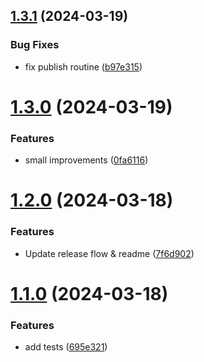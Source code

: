## [1.3.1](https://github.com/benjamindigiorgio/link-sweeper/compare/v1.3.0...v1.3.1) (2024-03-19)


### Bug Fixes

* fix publish routine ([b97e315](https://github.com/benjamindigiorgio/link-sweeper/commit/b97e3154724f45b8ff338b12c804fabc69f7b64a))



# [1.3.0](https://github.com/benjamindigiorgio/link-sweeper/compare/v1.2.0...v1.3.0) (2024-03-19)


### Features

* small improvements ([0fa6116](https://github.com/benjamindigiorgio/link-sweeper/commit/0fa6116f3e12ee4ddadf4767f3301f3da81115af))



# [1.2.0](https://github.com/benjamindigiorgio/link-sweeper/compare/v1.1.0...v1.2.0) (2024-03-18)


### Features

* Update release flow & readme ([7f6d902](https://github.com/benjamindigiorgio/link-sweeper/commit/7f6d9024a509a7061ca7a1e7ac79aff795aaa01a))



# [1.1.0](https://github.com/benjamindigiorgio/link-sweeper/compare/695e321ad665b9923fb1d9195a9cdebb0d900b9b...v1.1.0) (2024-03-18)


### Features

* add tests ([695e321](https://github.com/benjamindigiorgio/link-sweeper/commit/695e321ad665b9923fb1d9195a9cdebb0d900b9b))



